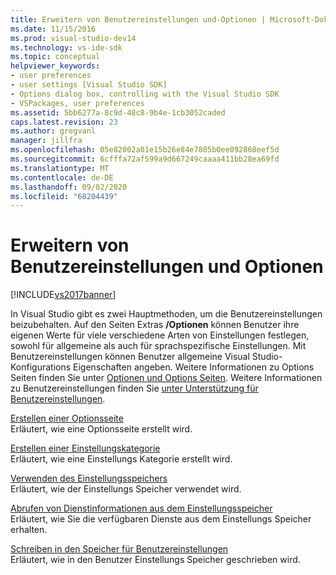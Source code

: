 ```yaml
---
title: Erweitern von Benutzereinstellungen und-Optionen | Microsoft-Dokumentation
ms.date: 11/15/2016
ms.prod: visual-studio-dev14
ms.technology: vs-ide-sdk
ms.topic: conceptual
helpviewer_keywords:
- user preferences
- user settings [Visual Studio SDK]
- Options dialog box, controlling with the Visual Studio SDK
- VSPackages, user preferences
ms.assetid: 5bb6277a-8c9d-48c8-9b4e-1cb3052caded
caps.latest.revision: 23
ms.author: gregvanl
manager: jillfra
ms.openlocfilehash: 05e82002a01e15b26e84e7805b0ee092868eef5d
ms.sourcegitcommit: 6cfffa72af599a9d667249caaaa411bb28ea69fd
ms.translationtype: MT
ms.contentlocale: de-DE
ms.lasthandoff: 09/02/2020
ms.locfileid: "68204439"
---
```

# <a name="extending-user-settings-and-options"></a>Erweitern von Benutzereinstellungen und Optionen
[!INCLUDE[vs2017banner](../includes/vs2017banner.md)]

In Visual Studio gibt es zwei Hauptmethoden, um die Benutzereinstellungen beizubehalten. Auf den Seiten Extras **/Optionen** können Benutzer ihre eigenen Werte für viele verschiedene Arten von Einstellungen festlegen, sowohl für allgemeine als auch für sprachspezifische Einstellungen. Mit Benutzereinstellungen können Benutzer allgemeine Visual Studio-Konfigurations Eigenschaften angeben. Weitere Informationen zu Options Seiten finden Sie unter [Optionen und Options Seiten](../extensibility/internals/options-and-options-pages.md). Weitere Informationen zu Benutzereinstellungen finden Sie [unter Unterstützung für Benutzereinstellungen](../extensibility/internals/support-for-user-settings.md).  
  
 [Erstellen einer Optionsseite](../extensibility/creating-an-options-page.md)  
 Erläutert, wie eine Optionsseite erstellt wird.  
  
 [Erstellen einer Einstellungskategorie](../extensibility/creating-a-settings-category.md)  
 Erläutert, wie eine Einstellungs Kategorie erstellt wird.  
  
 [Verwenden des Einstellungsspeichers](../extensibility/using-the-settings-store.md)  
 Erläutert, wie der Einstellungs Speicher verwendet wird.  
  
 [Abrufen von Dienstinformationen aus dem Einstellungsspeicher](../extensibility/getting-service-information-from-the-settings-store.md)  
 Erläutert, wie Sie die verfügbaren Dienste aus dem Einstellungs Speicher erhalten.  
  
 [Schreiben in den Speicher für Benutzereinstellungen](../extensibility/writing-to-the-user-settings-store.md)  
 Erläutert, wie in den Benutzer Einstellungs Speicher geschrieben wird.
